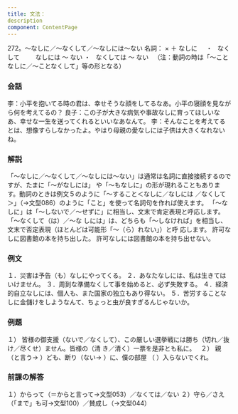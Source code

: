 ```yaml
---
title: 文法：
description
component: ContentPage
---
```



272。～なしに／～なくして／～なしには～ない
名詞： × ＋ なしに     ・
  なくして      
  なしには ～ ない ・
  なくしては ～ ない  
（注：動詞の時は「～ことなしに／～ことなくして」等の形となる）
### 会話
李：小平を抱いてる時の君は、幸せそうな顔をしてるなあ。小平の寝顔を見ながら何を考えてるの？
良子：この子が大きな病気や事故なしに育ってほしいなあ、幸せな一生を送ってくれるといいなあなんて。
李：そんなことを考えてるとは、想像すらしなかったよ。やはり母親の愛なしには子供は大きくなれないね。
### 解説
「～なしに／～なくして／～なしには～ない」は通常は名詞に直接接続するのですが、たまに「～がなしには」 や「～もなしに」の形が現れることもあります。動詞のときは例文５のように「～すること＜なしに／なしには
／なくして＞」（→文型086）のように「こと」を使って名詞句を作れば使えます。 「～なしに」は「～しないで／～せずに」に相当し、文末で肯定表現と呼応します。「～なくして（は）／～な
しには」は、どちらも「～しなければ」を相当し、文末で否定表現（ほとんどは可能形「～（ら）れない」）と呼 応します。
許可なしに図書館の本を持ち出した。
許可なしには図書館の本を持ち出せない。
### 例文
１．災害は予告（も）なしにやってくる。
２．あなたなしには、私は生きてはいけません。
３．周到な準備なくして事を始めると、必ず失敗する。
４．経済的自立なしには、個人も、また国家の独立もあり得ない。
５．苦労することなしに金儲けをしようなんて、ちょっと虫が良すぎるんじゃないか。
### 例題
１） 皆様の御支援（ないで／なくして）、この厳しい選挙戦には勝ち（切れ／抜け／尽くせ）ません。皆様の（清
き／清く）一票を是非とも私に。  
２） 親（と言う→ ）ども、断り（ない→ ）に、僕の部屋 （ ）入らないでくれ。
### 前課の解答
１）からって（＝からと言って→文型053）／なくては／ない
２）守ら／さえ（「まで」も可→文型100）／賛成し（→文型044）
